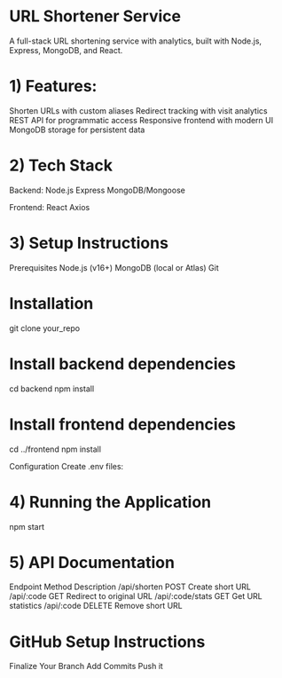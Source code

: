 # URL Shortener Service

A full-stack URL shortening service with analytics, built with Node.js, Express, MongoDB, and React.

# 1) Features:
Shorten URLs with custom aliases
Redirect tracking with visit analytics
REST API for programmatic access
Responsive frontend with modern UI
MongoDB storage for persistent data

# 2) Tech Stack
Backend:
Node.js
Express
MongoDB/Mongoose

Frontend:
React
Axios

# 3) Setup Instructions
Prerequisites
Node.js (v16+)
MongoDB (local or Atlas)
Git

# Installation
git clone your_repo
# Install backend dependencies
cd backend
npm install
# Install frontend dependencies
cd ../frontend
npm install

Configuration
Create .env files:

# 4) Running the Application
npm start

# 5) API Documentation
Endpoint	     Method	Description
/api/shorten	 POST	Create short URL
/api/:code	     GET	Redirect to original URL
/api/:code/stats GET	Get URL statistics
/api/:code	     DELETE	Remove short URL

# GitHub Setup Instructions
Finalize Your Branch
Add Commits
Push it

